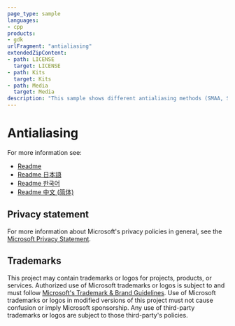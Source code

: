 ```yaml
---
page_type: sample
languages:
- cpp
products:
- gdk
urlFragment: "antialiasing"
extendedZipContent:
- path: LICENSE
  target: LICENSE
- path: Kits
  target: Kits
- path: Media
  target: Media
description: "This sample shows different antialiasing methods (SMAA, SMAA2x, and FXAA) on Xbox."
---
```


# Antialiasing

For more information see: 
- [Readme](https://github.com/microsoft/Xbox-GDK-Samples/blob/main/Samples/Graphics/Antialiasing/readme_en-us.md)
- [Readme 日本語](https://github.com/microsoft/Xbox-GDK-Samples/blob/main/Samples/Graphics/Antialiasing/readme_ja-jp.md)
- [Readme 한국어](https://github.com/microsoft/Xbox-GDK-Samples/blob/main/Samples/Graphics/Antialiasing/readme_ko-kr.md)
- [Readme 中文 (简体)](https://github.com/microsoft/Xbox-GDK-Samples/blob/main/Samples/Graphics/Antialiasing/readme_zh-cn.md)

## Privacy statement

For more information about Microsoft's privacy policies in general, see the [Microsoft Privacy Statement](https://privacy.microsoft.com/privacystatement/).

## Trademarks

This project may contain trademarks or logos for projects, products, or services. Authorized use of Microsoft trademarks or logos is subject to and must follow [Microsoft's Trademark & Brand Guidelines](https://www.microsoft.com/en-us/legal/intellectualproperty/trademarks/usage/general). Use of Microsoft trademarks or logos in modified versions of this project must not cause confusion or imply Microsoft sponsorship. Any use of third-party trademarks or logos are subject to those third-party's policies.
